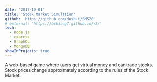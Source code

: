 ```yaml
---
date: '2017-10-01'
title: 'Stock Market Simulation'
github: 'https://github.com/dush-t/SMS20'
# external: 'https://bchiang7.github.io/v3/'
tech:
  - node.js
  - express
  - GraphQL
  - MongoDB
showInProjects: true
---
```


A web-based game where users get virtual money and can trade stocks. Stock prices change approximately according to the rules of the Stock Market.
